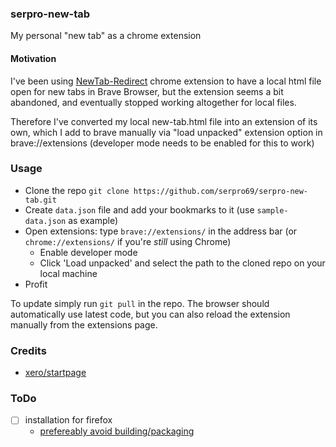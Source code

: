 ### serpro-new-tab

My personal "new tab" as a chrome extension

#### Motivation

I've been using [NewTab-Redirect](https://github.com/jimschubert/NewTab-Redirect) chrome extension to have a local html file open for new tabs in Brave Browser, but the extension seems a bit abandoned, and eventually stopped working altogether for local files.

Therefore I've converted my local new-tab.html file into an extension of its own, which I add to brave manually via "load unpacked" extension option in brave://extensions (developer mode needs to be enabled for this to work)

### Usage

- Clone the repo `git clone https://github.com/serpro69/serpro-new-tab.git`
- Create `data.json` file and add your bookmarks to it (use `sample-data.json` as example)
- Open extensions: type `brave://extensions/` in the address bar (or `chrome://extensions/` if you're *still* using Chrome)
  - Enable developer mode
  - Click 'Load unpacked' and select the path to the cloned repo on your local machine
- Profit

To update simply run `git pull` in the repo. 
The browser should automatically use latest code, but you can also reload the extension manually from the extensions page.

### Credits

- [xero/startpage](https://github.com/xero/startpage)

### ToDo

- [ ] installation for firefox
  - [prefereably avoid building/packaging](https://github.com/tsaost/autoload-temporary-addon)
